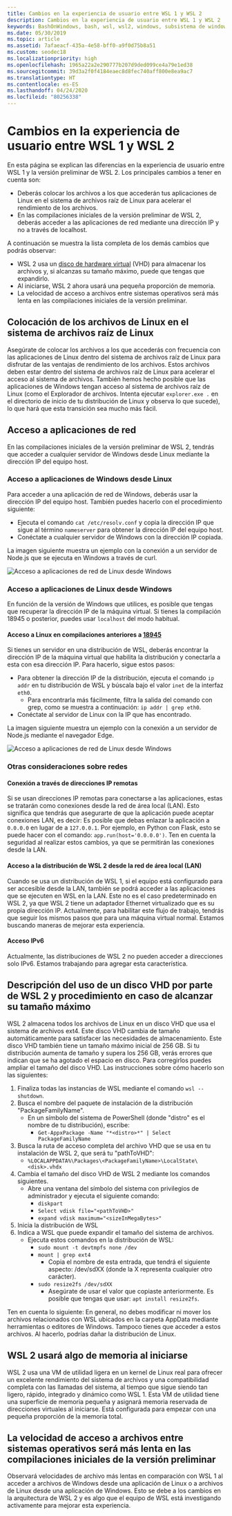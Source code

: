 ```yaml
---
title: Cambios en la experiencia de usuario entre WSL 1 y WSL 2
description: Cambios en la experiencia de usuario entre WSL 1 y WSL 2
keywords: BashOnWindows, bash, wsl, wsl2, windows, subsistema de windows para linux, subsistemawindows, ubuntu, debian, suse, windows 10
ms.date: 05/30/2019
ms.topic: article
ms.assetid: 7afaeacf-435a-4e58-bff0-a9f0d75b8a51
ms.custom: seodec18
ms.localizationpriority: high
ms.openlocfilehash: 1965a22a2e290777b207d9ded099ce4a79e1ed38
ms.sourcegitcommit: 39d3a2f0f4184eaec8d8fec740aff800e8ea9ac7
ms.translationtype: HT
ms.contentlocale: es-ES
ms.lasthandoff: 04/24/2020
ms.locfileid: "80256338"
---
```

# <a name="user-experience-changes-between-wsl-1-and-wsl-2"></a>Cambios en la experiencia de usuario entre WSL 1 y WSL 2

En esta página se explican las diferencias en la experiencia de usuario entre WSL 1 y la versión preliminar de WSL 2. Los principales cambios a tener en cuenta son:

- Deberás colocar los archivos a los que accederán tus aplicaciones de Linux en el sistema de archivos raíz de Linux para acelerar el rendimiento de los archivos.
- En las compilaciones iniciales de la versión preliminar de WSL 2, deberás acceder a las aplicaciones de red mediante una dirección IP y no a través de localhost.

A continuación se muestra la lista completa de los demás cambios que podrás observar:

- WSL 2 usa un [disco de hardware virtual](https://en.wikipedia.org/wiki/VHD_(file_format)) (VHD) para almacenar los archivos y, si alcanzas su tamaño máximo, puede que tengas que expandirlo.
- Al iniciarse, WSL 2 ahora usará una pequeña proporción de memoria.
- La velocidad de acceso a archivos entre sistemas operativos será más lenta en las compilaciones iniciales de la versión preliminar.

## <a name="place-your-linux-files-in-your-linux-root-file-system"></a>Colocación de los archivos de Linux en el sistema de archivos raíz de Linux
Asegúrate de colocar los archivos a los que accederás con frecuencia con las aplicaciones de Linux dentro del sistema de archivos raíz de Linux para disfrutar de las ventajas de rendimiento de los archivos. Estos archivos deben estar dentro del sistema de archivos raíz de Linux para acelerar el acceso al sistema de archivos. También hemos hecho posible que las aplicaciones de Windows tengan acceso al sistema de archivos raíz de Linux (como el Explorador de archivos. Intenta ejecutar `explorer.exe .` en el directorio de inicio de tu distribución de Linux y observa lo que sucede), lo que hará que esta transición sea mucho más fácil. 

## <a name="accessing-network-applications"></a>Acceso a aplicaciones de red
En las compilaciones iniciales de la versión preliminar de WSL 2, tendrás que acceder a cualquier servidor de Windows desde Linux mediante la dirección IP del equipo host.

### <a name="accessing-windows-applications-from-linux"></a>Acceso a aplicaciones de Windows desde Linux
Para acceder a una aplicación de red de Windows, deberás usar la dirección IP del equipo host. También puedes hacerlo con el procedimiento siguiente:

- Ejecuta el comando `cat /etc/resolv.conf` y copia la dirección IP que sigue al término `nameserver` para obtener la dirección IP del equipo host. 
- Conéctate a cualquier servidor de Windows con la dirección IP copiada.

La imagen siguiente muestra un ejemplo con la conexión a un servidor de Node.js que se ejecuta en Windows a través de curl. 

![Acceso a aplicaciones de red de Linux desde Windows](media/wsl2-network-l2w.png)

### <a name="accessing-linux-applications-from-windows"></a>Acceso a aplicaciones de Linux desde Windows

En función de la versión de Windows que utilices, es posible que tengas que recuperar la dirección IP de la máquina virtual. Si tienes la compilación 18945 o posterior, puedes usar `localhost` del modo habitual. 

#### <a name="accessing-linux-on-builds-lower-than-18945"></a>Acceso a Linux en compilaciones anteriores a [18945](https://blogs.windows.com/windowsexperience/2019/07/26/announcing-windows-10-insider-preview-build-18945/)

Si tienes un servidor en una distribución de WSL, deberás encontrar la dirección IP de la máquina virtual que habilita la distribución y conectarla a esta con esa dirección IP. Para hacerlo, sigue estos pasos:

- Para obtener la dirección IP de la distribución, ejecuta el comando `ip addr` en tu distribución de WSL y búscala bajo el valor `inet` de la interfaz `eth0`.
   - Para encontrarla más fácilmente, filtra la salida del comando con grep, como se muestra a continuación: `ip addr | grep eth0`.
- Conéctate al servidor de Linux con la IP que has encontrado.

La imagen siguiente muestra un ejemplo con la conexión a un servidor de Node.js mediante el navegador Edge.

![Acceso a aplicaciones de red de Linux desde Windows](media/wsl2-network-w2l.jpg)

### <a name="other-networking-considerations"></a>Otras consideraciones sobre redes

#### <a name="connecting-via-remote-ip-addresses"></a>Conexión a través de direcciones IP remotas

Si se usan direcciones IP remotas para conectarse a las aplicaciones, estas se tratarán como conexiones desde la red de área local (LAN). Esto significa que tendrás que asegurarte de que la aplicación puede aceptar conexiones LAN, es decir: Es posible que debas enlazar la aplicación a `0.0.0.0` en lugar de a `127.0.0.1`. Por ejemplo, en Python con Flask, esto se puede hacer con el comando: `app.run(host='0.0.0.0')`. Ten en cuenta la seguridad al realizar estos cambios, ya que se permitirán las conexiones desde la LAN. 

#### <a name="accessing-a-wsl2-distro-from-your-local-area-network-lan"></a>Acceso a la distribución de WSL 2 desde la red de área local (LAN)

Cuando se usa un distribución de WSL 1, si el equipo está configurado para ser accesible desde la LAN, también se podrá acceder a las aplicaciones que se ejecuten en WSL en la LAN. Este no es el caso predeterminado en WSL 2, ya que WSL 2 tiene un adaptador Ethernet virtualizado que es su propia dirección IP. Actualmente, para habilitar este flujo de trabajo, tendrás que seguir los mismos pasos que para una máquina virtual normal. Estamos buscando maneras de mejorar esta experiencia.

#### <a name="ipv6-access"></a>Acceso IPv6

Actualmente, las distribuciones de WSL 2 no pueden acceder a direcciones solo IPv6. Estamos trabajando para agregar esta característica.

## <a name="understanding-wsl-2-uses-a-vhd-and-what-to-do-if-you-reach-its-max-size"></a>Descripción del uso de un disco VHD por parte de WSL 2 y procedimiento en caso de alcanzar su tamaño máximo
WSL 2 almacena todos los archivos de Linux en un disco VHD que usa el sistema de archivos ext4. Este disco VHD cambia de tamaño automáticamente para satisfacer las necesidades de almacenamiento. Este disco VHD también tiene un tamaño máximo inicial de 256 GB. Si tu distribución aumenta de tamaño y supera los 256 GB, verás errores que indican que se ha agotado el espacio en disco. Para corregirlos puedes ampliar el tamaño del disco VHD. Las instrucciones sobre cómo hacerlo son las siguientes:

1. Finaliza todas las instancias de WSL mediante el comando `wsl --shutdown`.
2. Busca el nombre del paquete de instalación de la distribución "PackageFamilyName".
   - En un símbolo del sistema de PowerShell (donde "distro" es el nombre de tu distribución), escribe:
      - `Get-AppxPackage -Name "*<distro>*" | Select PackageFamilyName`
3. Busca la ruta de acceso completa del archivo VHD que se usa en tu instalación de WSL 2, que será tu "pathToVHD":
     - `%LOCALAPPDATA%\Packages\<PackageFamilyName>\LocalState\<disk>.vhdx`
4. Cambia el tamaño del disco VHD de WSL 2 mediante los comandos siguientes.
   - Abre una ventana del símbolo del sistema con privilegios de administrador y ejecuta el siguiente comando:
      - `diskpart`
      - `Select vdisk file="<pathToVHD>"`
      - `expand vdisk maximum="<sizeInMegaBytes>"`
5. Inicia la distribución de WSL
6. Indica a WSL que puede expandir el tamaño del sistema de archivos.
   - Ejecuta estos comandos en la distribución de WSL:
      - `sudo mount -t devtmpfs none /dev`
      - `mount | grep ext4`
         - Copia el nombre de esta entrada, que tendrá el siguiente aspecto: /dev/sdXX (donde la X representa cualquier otro carácter).
      - `sudo resize2fs /dev/sdXX`
         - Asegúrate de usar el valor que copiaste anteriormente. Es posible que tengas que usar: `apt install resize2fs`.

Ten en cuenta lo siguiente: En general, no debes modificar ni mover los archivos relacionados con WSL ubicados en la carpeta AppData mediante herramientas o editores de Windows. Tampoco tienes que acceder a estos archivos. Al hacerlo, podrías dañar la distribución de Linux.

## <a name="wsl-2-will-use-some-memory-on-startup"></a>WSL 2 usará algo de memoria al iniciarse
WSL 2 usa una VM de utilidad ligera en un kernel de Linux real para ofrecer un excelente rendimiento del sistema de archivos y una compatibilidad completa con las llamadas del sistema, al tiempo que sigue siendo tan ligero, rápido, integrado y dinámico como WSL 1. Esta VM de utilidad tiene una superficie de memoria pequeña y asignará memoria reservada de direcciones virtuales al iniciarse. Está configurada para empezar con una pequeña proporción de la memoria total.

## <a name="cross-os-file-speed-will-be-slower-in-initial-preview-builds"></a>La velocidad de acceso a archivos entre sistemas operativos será más lenta en las compilaciones iniciales de la versión preliminar
Observará velocidades de archivo más lentas en comparación con WSL 1 al acceder a archivos de Windows desde una aplicación de Linux o a archivos de Linux desde una aplicación de Windows. Esto se debe a los cambios en la arquitectura de WSL 2 y es algo que el equipo de WSL está investigando activamente para mejorar esta experiencia.
